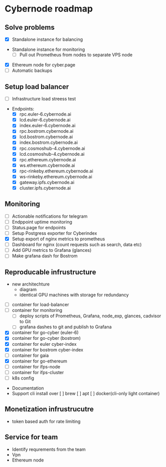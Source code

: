 # Сybernode roadmap

## Solve problems

- [x] Standalone instance for balancing
- Standalone instance for monitoring
    - [ ] Pull out Prometheus from nodes to separate VPS node
- [x] Ethereum node for cyber.page
- [ ] Automatic backups
 
## Setup load balancer

- [ ] Infrastructure load streess test 

- Endpoints:
    - [x] rpc.euler-6.cybernode.ai
    - [x] lcd.euler-6.cybernode.ai
    - [x] index.euler-6.cybernode.ai
    - [x] rpc.bostrom.cybernode.ai
    - [x] lcd.bostrom.cybernode.ai
    - [x] index.bostrom.cybernode.ai
    - [x] rpc.cosmoshub-4.cybernode.ai
    - [x] lcd.cosmoshub-4.cybernode.ai
    - [x] rpc.ethereum.cybernode.ai
    - [x] ws.ethereum.cybernode.ai
    - [x] rpc-rinkeby.ethereum.cybernode.ai
    - [x] ws-rinkeby.ethereum.cybernode.ai
    - [x] gateway.ipfs.cybernode.ai
    - [x] cluster.ipfs.cybernode.ai

## Monitoring

- [ ] Actionable notifications for telegram
- [ ] Endppoint uptime monitoring
- [ ] Status.page for endpoints
- [ ] Setup Postgress exporter for Cyberindex
- [x] Setup export of nginx metrics to prometheus
- [ ] Dashboard for nginx (count requests such as search, data etc)
- [ ] Add GPU metrics to Grafana (glances)
- [ ] Make grafana dash for Bostrom

## Reproducable infrustructure

- new architechture
    - diagram
    - identical GPU machines with storage for redundancy
- [ ] container for load-balancer
- [ ] container for monitoring
    - [ ] deploy scripts of Prometheus, Grafana, node_exp, glances, cadvisor to Git
    - [ ] grafana dashes to git and publish to Grafana
- [x] container for go-cyber (euler-6)
- [x] container for go-cyber (bostrom)
- [x] container for euler cyber-index
- [x] container for bostrom cyber-index
- [ ] container for gaia
- [x] container for go-ethereum
- [ ] container for ifps-node
- [ ] container for ifps-cluster
- [ ] k8s config
- Documentation
- Support cli install over
    [ ] brew
    [ ] apt
    [ ] docker(cli-only light container)

## Monetization infrustrucutre

- token based auth for rate limiting

## Service for team

- Identify requrements from the team
- Vpn
- Ethereum node
